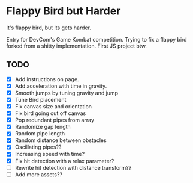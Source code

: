 # Flappy Bird but Harder
It's flappy bird, but its gets harder.

Entry for DevCom's Game Kombat competition. Trying to fix a flappy bird forked from a shitty implementation. First JS project btw.

## TODO

- [x] Add instructions on page.
- [x] Add acceleration with time in gravity.
- [x] Smooth jumps by tuning gravity and jump
- [x] Tune Bird placement
- [x] Fix canvas size and orientation
- [x] Fix bird going out off canvas
- [x] Pop redundant pipes from array
- [x] Randomize gap length
- [x] Random pipe length
- [x] Random distance between obstacles
- [x] Oscillating pipes??
- [x] Increasing speed with time?
- [x] Fix hit detection with a relax parameter?
- [ ] Rewrite hit detection with distance transform??
- [ ] Add more assets??
